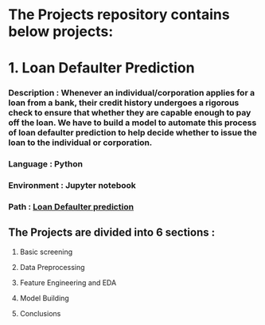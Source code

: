 # The Projects repository contains below projects: 


# 1. Loan Defaulter Prediction

### Description : Whenever an individual/corporation applies for a loan from a bank, their credit history undergoes a rigorous check to ensure that whether they are capable enough to pay off the loan. We have to build a model to automate this process of loan defaulter prediction to help decide whether to issue the loan to the individual or corporation.

### Language : Python

### Environment : Jupyter notebook
### Path : <a href="https://github.com/Sneha1-1/Projects/tree/main/Loan_Defaulter_Prediction" > Loan Defaulter prediction</a>



## The Projects are divided into 6 sections :

1. Basic screening

2. Data Preprocessing

3. Feature Engineering and EDA

5. Model Building

6. Conclusions

